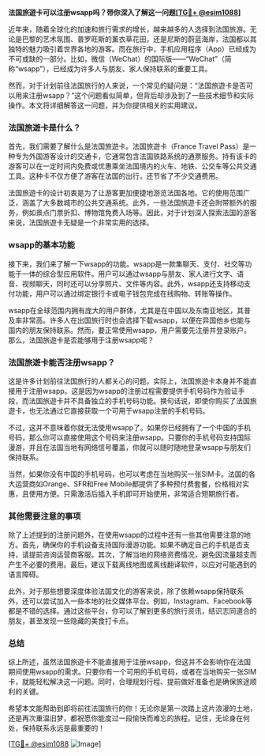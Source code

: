 **法国旅遊卡可以注册wsapp吗？带你深入了解这一问题[[TG💪+ @esim1088](https://t.me/s/esim1088)]**

近年来，随着全球化的加速和旅行需求的增长，越来越多的人选择到法国旅游。无论是巴黎的艺术氛围、普罗旺斯的薰衣草花田，还是尼斯的蔚蓝海岸，法国都以其独特的魅力吸引着世界各地的游客。而在旅行中，手机应用程序（App）已经成为不可或缺的一部分。比如，微信（WeChat）的国际版——“WeChat”（简称“wsapp”），已经成为许多人与朋友、家人保持联系的重要工具。

然而，对于计划前往法国旅行的人来说，一个常见的疑问是：“法国旅遊卡是否可以用来注册wsapp？”这个问题看似简单，但背后却涉及到了一些技术细节和实际操作。本文将详细解答这一问题，并为你提供相关的实用建议。

### 法国旅遊卡是什么？

首先，我们需要了解什么是法国旅遊卡。法国旅遊卡（France Travel Pass）是一种专为外国游客设计的交通卡，它通常包含法国铁路系统的通票服务。持有该卡的游客可以在一定时间内免费或优惠乘坐法国境内的火车、地铁、公交车等公共交通工具。这种卡不仅方便了游客在法国的出行，还节省了不少交通费用。

法国旅遊卡的设计初衷是为了让游客更加便捷地游览法国各地。它的使用范围广泛，涵盖了大多数城市的公共交通系统。此外，一些法国旅遊卡还会附带额外的服务，例如景点门票折扣、博物馆免费入场等。因此，对于计划深入探索法国的游客来说，法国旅遊卡无疑是一个非常实用的选择。

### wsapp的基本功能

接下来，我们来了解一下wsapp的功能。wsapp是一款集聊天、支付、社交等功能于一体的综合型应用软件。用户可以通过wsapp与朋友、家人进行文字、语音、视频聊天，同时还可以分享照片、文件等内容。此外，wsapp还支持移动支付功能，用户可以通过绑定银行卡或电子钱包完成在线购物、转账等操作。

wsapp在全球范围内拥有庞大的用户群体，尤其是在中国以及东南亚地区，其普及率非常高。许多人在出国旅行时也会选择下载wsapp，以便在异国他乡也能与国内的朋友保持联系。然而，要正常使用wsapp，用户需要先注册并登录账户。那么，法国旅遊卡是否能够用于注册wsapp呢？

### 法国旅遊卡能否注册wsapp？

这是许多计划前往法国旅行的人都关心的问题。实际上，法国旅遊卡本身并不能直接用于注册wsapp。这是因为wsapp的注册过程需要提供手机号码作为验证手段，而法国旅遊卡并不具备独立的手机号码功能。换句话说，即使你购买了法国旅遊卡，也无法通过它直接获取一个可用于wsapp注册的手机号码。

不过，这并不意味着你就无法使用wsapp了。如果你已经拥有了一个中国的手机号码，那么你可以直接使用这个号码来注册wsapp。只要你的手机号码支持国际漫游，并且在法国当地有网络信号覆盖，你就可以随时随地登录wsapp与朋友们保持联系。

当然，如果你没有中国的手机号码，也可以考虑在当地购买一张SIM卡。法国的各大运营商如Orange、SFR和Free Mobile都提供了多种预付费套餐，价格相对实惠，且使用方便。只需激活后插入手机即可开始使用，非常适合短期旅行者。

### 其他需要注意的事项

除了上述提到的注册问题外，在使用wsapp的过程中还有一些其他需要注意的地方。首先，确保你的手机设备支持国际漫游功能。如果不确定自己的手机是否支持，请提前咨询运营商客服。其次，了解当地的网络资费情况，避免因流量超支而产生不必要的费用。最后，建议下载离线地图或离线翻译软件，以应对可能遇到的语言障碍。

此外，对于那些想要深度体验法国文化的游客来说，除了依赖wsapp保持联系外，还可以尝试加入一些本地的社交媒体平台。例如，Instagram、Facebook等都是不错的选择。通过这些平台，你可以了解到更多的旅行资讯，结识志同道合的朋友，甚至发现一些隐藏的美食打卡点。

### 总结

综上所述，虽然法国旅遊卡不能直接用于注册wsapp，但这并不会影响你在法国期间使用wsapp的需求。只要你有一个可用的手机号码，或者在当地购买一张SIM卡，就能轻松解决这一问题。同时，合理规划行程、提前做好准备也是确保旅途顺利的关键。

希望本文能帮助到即将前往法国旅行的你！无论你是第一次踏上这片浪漫的土地，还是再次重温旧梦，都祝愿你能度过一段愉快而难忘的旅程。记住，无论身在何处，保持联系永远是最重要的！

[[TG💪+ @esim1088](https://t.me/s/esim1088) ![Image](https://i.postimg.cc/4NQfJmqS/Snipaste-2025-05-13-00-14-12.png)]